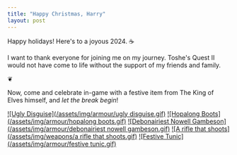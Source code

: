 ```yaml
---
title: "Happy Christmas, Harry"
layout: post
---
```


Happy holidays! Here's to a joyous 2024. ☕

I want to thank everyone for joining me on my journey. Toshe's Quest II would not have come to life without the support of my friends and family.

❦

Now, come and celebrate in-game with a festive item from The King of Elves himself, and _let the break begin_!

[![Ugly Disguise](/assets/img/armour/ugly disguise.gif)](/compendium/armour#ugly-disguise) [![Hopalong Boots](/assets/img/armour/hopalong boots.gif)](/compendium/armour#hopalong-boots) [![Debonairiest Nowell Gambeson](/assets/img/armour/debonairiest nowell gambeson.gif)](/compendium/armour#debonairiest-nowell-gambeson) [![A rifle that shoots](/assets/img/weapons/a rifle that shoots.gif)](/compendium/weapons#a-rifle-that-shoots) [![Festive Tunic](/assets/img/armour/festive tunic.gif)](/compendium/armour#festive-tunic)
